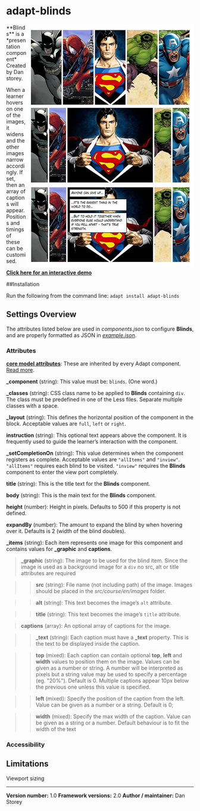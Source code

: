 # adapt-blinds

<img align="right" src="https://raw.githubusercontent.com/danielstorey/adapt-resources/master/blinds-demo.jpg" alt="blinds in action">
**Blinds** is a *presentation component* Created by Dan storey.

When a learner hovers on one of the images, it widens and the other images narrow accordingly. If set, then an array of captions will appear. Positions and timings of these can be customised.

[**Click here for an interactive demo**](https://danielstorey.github.io/adapt-demo-course/#/id/co-main)

##Installation

Run the following from the command line: `adapt install adapt-blinds`

## Settings Overview

The attributes listed below are used in *components.json* to configure **Blinds**, and are properly formatted as JSON in [*example.json*](https://github.com/danielstorey/adapt-blinds/example.json).

### Attributes

[**core model attributes**](https://github.com/adaptlearning/adapt_framework/wiki/Core-model-attributes): These are inherited by every Adapt component. [Read more](https://github.com/adaptlearning/adapt_framework/wiki/Core-model-attributes).

**_component** (string): This value must be: `blinds`. (One word.)

**_classes** (string): CSS class name to be applied to **Blinds** containing `div`. The class must be predefined in one of the Less files. Separate multiple classes with a space.

**_layout** (string): This defines the horizontal position of the component in the block. Acceptable values are `full`, `left` or `right`.

**instruction** (string): This optional text appears above the component. It is frequently used to
guide the learner’s interaction with the component.

**_setCompletionOn** (string): This value determines when the component registers as complete. Acceptable values are `"allItems"` and `"inview"`. `"allItems"` requires each blind to be visited. `"inview"` requires the **Blinds** component to enter the view port completely.

**title** (string): This is the title text for the **Blinds** component.

**body** (string): This is the main text for the **Blinds** component.

**height** (number): Height in pixels. Defaults to 500 if this property is not defined.

**expandBy** (number): The amount to expand the blind by when hovering over it. Defaults is 2 (width of the blind doubles).

**_items** (string): Each item represents one image for this component and contains values for **_graphic** and **captions**.

>**_graphic** (string): The image to be used for the blind item. Since the image is used as a background image for a `div` no src, alt or title attributes are required

>>**src** (string): File name (not including path) of the image. Images should be placed in the *src/course/en/images* folder.

>>**alt** (string): This text becomes the image’s `alt` attribute.

>>**title** (string): This text becomes the image’s `title` attribute.

>**captions** (array): An optional array of captions for the image.

>>**_text** (string): Each caption must have a **_text** property. This is the text to be displayed inside the caption.

>>**top** (mixed): Each caption can contain optional **top**, **left** and **width** values to position them on the image. Values can be given as a number or string. A number will be interpreted as pixels but a string value may be used to specify a percentage (eg. "20%"). Default is 0. Multiple captions appear 10px below the previous one unless this value is specified.

>>**left** (mixed): Specify the position of the caption from the left. Value can be given as a number or a string. Default is 0;

>>**width** (mixed): Specify the max width of the caption. Value can be given as a string or a number. Default behaviour is to fit the width of the text

### Accessibility



## Limitations

Viewport sizing

----------------------------
**Version number:**  1.0
**Framework versions:**  2.0
**Author / maintainer:** Dan Storey
